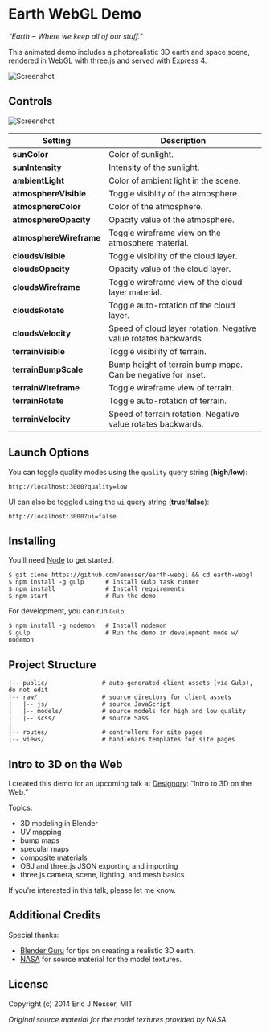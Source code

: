 Earth WebGL Demo
==========

*“Earth ‒ Where we keep all of our stuff.”*

This animated demo includes a photorealistic 3D earth and space scene, rendered in WebGL with three.js and served with Express 4.

![Screenshot](https://cloud.githubusercontent.com/assets/5659221/12347746/60817756-bb26-11e5-80cc-57da009ce685.png)

## Controls

![Screenshot](https://cloud.githubusercontent.com/assets/5659221/12347766/8fd7e80a-bb26-11e5-93da-ae4ec3ed2050.png)

Setting                 | Description
------------------------| ----------------------------
**sunColor**            | Color of sunlight.
**sunIntensity**        | Intensity of the sunlight.
**ambientLight**        | Color of ambient light in the scene.
**atmosphereVisible**   | Toggle visiblity of the atmosphere.
**atmosphereColor**     | Color of the atmosphere.
**atmosphereOpacity**   | Opacity value of the atmosphere.
**atmosphereWireframe** | Toggle wireframe view on the atmosphere material.
**cloudsVisible**       | Toggle visibility of the cloud layer.
**cloudsOpacity**       | Opacity value of the cloud layer.
**cloudsWireframe**     | Toggle wireframe view of the cloud layer material.
**cloudsRotate**        | Toggle auto-rotation of the cloud layer.
**cloudsVelocity**      | Speed of cloud layer rotation. Negative value rotates backwards.
**terrainVisible**      | Toggle visibility of terrain.
**terrainBumpScale**    | Bump height of terrain bump mape. Can be negative for inset.
**terrainWireframe**    | Toggle wireframe view of terrain.
**terrainRotate**       | Toggle auto-rotation of terrain.
**terrainVelocity**     | Speed of terrain rotation. Negative value rotates backwards.

## Launch Options

You can toggle quality modes using the ``quality`` query string (**high**/**low**):
```
http://localhost:3000?quality=low
```

UI can also be toggled using the ``ui`` query string (**true**/**false**):
```
http://localhost:3000?ui=false
```

## Installing

You’ll need [Node](https://nodejs.org/en/download/package-manager/) to get started.

```shell
$ git clone https://github.com/enesser/earth-webgl && cd earth-webgl
$ npm install -g gulp      # Install Gulp task runner
$ npm install              # Install requirements
$ npm start                # Run the demo
```

For development, you can run ``Gulp``:

```shell
$ npm install -g nodemon   # Install nodemon
$ gulp                     # Run the demo in development mode w/ nodemon
```

## Project Structure

```
|-- public/               # auto-generated client assets (via Gulp), do not edit
|-- raw/                  # source directory for client assets
|   |-- js/               # source JavaScript
|   |-- models/           # source models for high and low quality
|   |-- scss/             # source Sass
|
|-- routes/               # controllers for site pages
|-- views/                # handlebars templates for site pages
```

## Intro to 3D on the Web

I created this demo for an upcoming talk at [Designory](https://www.designory.com/): “Intro to 3D on the Web.”

Topics:

* 3D modeling in Blender
* UV mapping
* bump maps
* specular maps
* composite materials
* OBJ and three.js JSON exporting and importing
* three.js camera, scene, lighting, and mesh basics

If you’re interested in this talk, please let me know.

## Additional Credits

Special thanks:
* [Blender Guru](https://www.youtube.com/user/AndrewPPrice) for tips on creating a realistic 3D earth.
* [NASA](http://visibleearth.nasa.gov/view_cat.php?categoryID=0) for source material for the model textures.

## License
Copyright (c) 2014 Eric J Nesser, MIT

*Original source material for the model textures provided by NASA.*